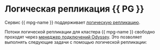 # Логическая репликация {{ PG }}

Сервис {{ mpg-name }} поддерживает [логическую репликацию](https://www.postgresql.org/docs/current/logical-replication.html).

Потоки логической репликации для кластера {{ mpg-name }} свободно проходят через [менеджер подключений Odyssey](../../managed-postgresql/concepts/pooling.md). Это позволяет выполнять следующие задачи с помощью логической репликации:
